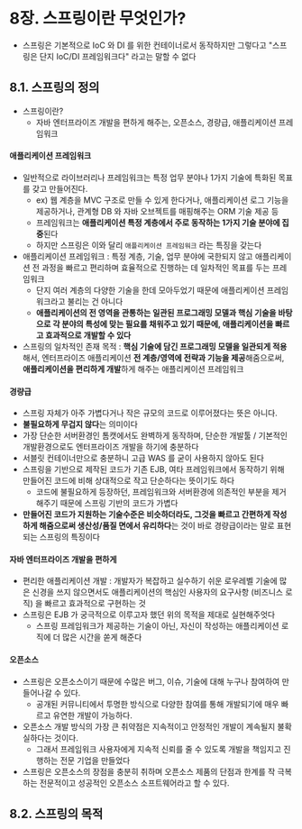 # 8장. 스프링이란 무엇인가?
- 스프링은 기본적으로 IoC 와 DI 를 위한 컨테이너로서 동작하지만 그렇다고 "스프링은 단지 IoC/DI 프레임워크다" 라고는 말할 수 없다

## 8.1. 스프링의 정의
- 스프링이란? 
  - 자바 엔터프라이즈 개발을 편하게 해주는, 오픈소스, 경량급, 애플리케이션 프레임워크
#### 애플리케이션 프레임워크
- 일반적으로 라이브러리나 프레임워크는 특정 업무 분야나 1가지 기술에 특화된 목표를 갖고 만들어진다.
  - ex) 웹 계층을 MVC 구조로 만들 수 있게 한다거나, 애플리케이션 로그 기능을 제공하거나, 관계형 DB 와 자바 오브젝트를 매핑해주는 ORM 기술 제공 등
  - 프레임워크는 **애플리케이션 특정 계층에서 주로 동작하는 1가지 기술 분야에 집중**된다
  - 하지만 스프링은 이와 달리 `애플리케이션 프레임워크` 라는 특징을 갖는다
- 애플리케이션 프레임워크 : 특정 계층, 기술, 업무 분야에 국한되지 않고 애플리케이션 전 과정을 빠르고 편리하며 효율적으로 진행하는 데 일차적인 목표를 두는 프레임워크
  - 단지 여러 계층의 다양한 기술을 한데 모아두었기 때문에 애플리케이션 프레임워크라고 불리는 건 아니다
  - **애플리케이션의 전 영역을 관통하는 일관된 프로그래밍 모델과 핵심 기술을 바탕으로 각 분야의 특성에 맞는 필요를 채워주고 있기 때문에, 애플리케이션을 빠르고 효과적으로 개발할 수 있다**
- 스프링의 일차적인 존재 목적 : **핵심 기술에 담긴 프로그래밍 모델을 일관되게 적용**해서, 엔터프라이즈 애플리케이션 **전 계층/영역에 전략과 기능을 제공**해줌으로써, **애플리케이션을 편리하게 개발**하게 해주는 애플리케이션 프레임워크

#### 경량급
- 스프링 자체가 아주 가볍다거나 작은 규모의 코드로 이루어졌다는 뜻은 아니다.
- **불필요하게 무겁지 않다**는 의미이다
- 가장 단순한 서버환경인 톰캣에서도 완벽하게 동작하며, 단순한 개발툴 / 기본적인 개발환경으로도 엔터프라이즈 개발을 하기에 충분하다
- 서블릿 컨테이너만으로 충분하니 고급 WAS 를 굳이 사용하지 않아도 된다
- 스프링을 기반으로 제작된 코드가 기존 EJB, 여타 프레임워크에서 동작하기 위해 만들어진 코드에 비해 상대적으로 작고 단순하다는 뜻이기도 하다
  - 코드에 불필요하게 등장하던, 프레임워크와 서버환경에 의존적인 부분을 제거해주기 때문에 스프링 기반의 코드가 가볍다
- **만들어진 코드가 지원하는 기술수준은 비슷하더라도, 그것을 빠르고 간편하게 작성하게 해줌으로써 생산성/품질 면에서 유리하다**는 것이 바로 경량급이라는 말로 표현되는 스프링의 특징이다

#### 자바 엔터프라이즈 개발을 편하게
- 편리한 애플리케이션 개발 : 개발자가 복잡하고 실수하기 쉬운 로우레벨 기술에 많은 신경을 쓰지 않으면서도 애플리케이션의 핵심인 사용자의 요구사항 (비즈니스 로직) 을 빠르고 효과적으로 구현하는 것
- 스프링은 EJB 가 궁극적으로 이루고자 했던 위의 목적을 제대로 실현해주엇다
  - 스프링 프레임워크가 제공하는 기술이 아닌, 자신이 작성하는 애플리케이션 로직에 더 많은 시간을 쏟게 해준다

#### 오픈소스
- 스프링은 오픈소스이기 때문에 수많은 버그, 이슈, 기술에 대해 누구나 참여하여 만들어나갈 수 있다. 
  - 공개된 커뮤니티에서 투명한 방식으로 다양한 참여를 통해 개발되기에 매우 빠르고 유연한 개발이 가능하다.
- 오픈소스 개발 방식의 가장 큰 취약점은 지속적이고 안정적인 개발이 계속될지 불확실하다는 것이다. 
  - 그래서 프레임워크 사용자에게 지속적 신뢰를 줄 수 있도록 개발을 책임지고 진행하는 전문 기업을 만들었다
- 스프링은 오픈소스의 장점을 충분히 취하며 오픈소스 제품의 단점과 한계를 작 극복하는 전문적이고 성공적인 오픈소스 소프트웨어라고 할 수 있다.

## 8.2. 스프링의 목적